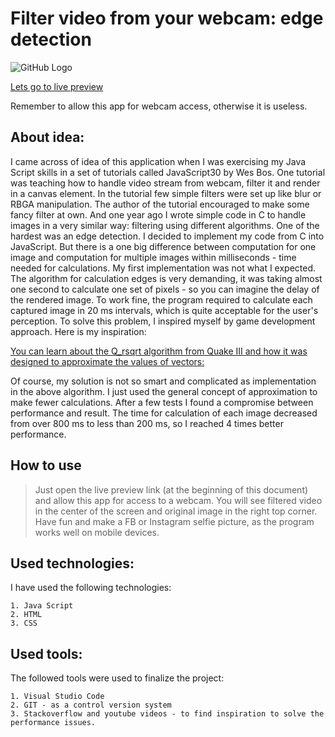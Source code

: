 # Filter video from your webcam: edge detection

![GitHub Logo](/images/filter_edge_detection.bmp)


[Lets go to live preview](https://pdoubleu.github.io/Filter_camera_image/)

Remember to allow this app for webcam access, otherwise it is useless.

## About idea:

I came across of idea of this application when I was exercising my Java Script skills in a set of tutorials called JavaScript30 by Wes Bos. One tutorial was teaching how to handle video stream from webcam, filter it and render in a canvas element. In the tutorial few simple filters were set up like blur or RBGA manipulation. The author of the tutorial encouraged to make some fancy filter at own. And one year ago I wrote simple code in C to handle images in a very similar way: filtering using different algorithms. One of the hardest was an edge detection. I decided to implement my code from C into JavaScript. But there is a one big difference between computation for one image and computation for multiple images within milliseconds - time needed for calculations. My first implementation was not what I expected. The algorithm for calculation edges is very demanding, it was taking almost one second to calculate one set of pixels - so you can imagine the delay of the rendered image. To work fine, the program required to calculate each captured image in 20 ms intervals, which is quite acceptable for the user's perception. To solve this problem, I inspired myself by game development approach. Here is my inspiration:

[You can learn about the Q_rsqrt algorithm from Quake III and how it was designed to approximate the values of vectors: ](https://www.youtube.com/watch?v=p8u_k2LIZyo&t=310s)

Of course, my solution is not so smart and complicated as implementation in the above algorithm. I just used the general concept of approximation to make fewer calculations. After a few tests I found a compromise between performance and result. The time for calculation of each image decreased from over 800 ms to less than 200 ms, so I reached 4 times better performance.

## How to use
> Just open the live preview link (at the beginning of this document) and allow this app for access to a webcam.
> You will see filtered video in the center of the screen and original image in the right top corner.
> Have fun and make a FB or Instagram selfie picture, as the program works well on mobile devices.

## Used technologies:

I have used the following technologies:

    1. Java Script
    2. HTML
    3. CSS

## Used tools:

The followed tools were used to finalize the project:

    1. Visual Studio Code
    2. GIT - as a control version system
    3. Stackoverflow and youtube videos - to find inspiration to solve the performance issues.
